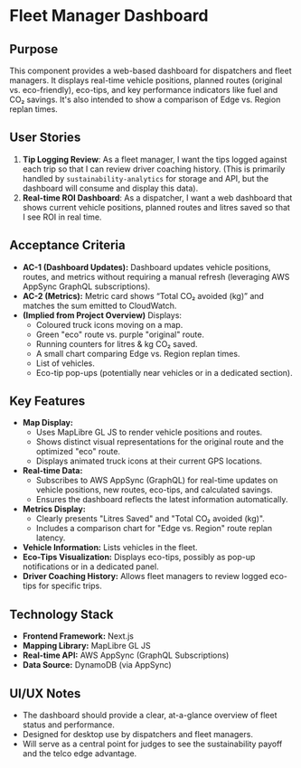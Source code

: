 # Fleet Manager Dashboard

## Purpose
This component provides a web-based dashboard for dispatchers and fleet managers. It displays real-time vehicle positions, planned routes (original vs. eco-friendly), eco-tips, and key performance indicators like fuel and CO₂ savings. It's also intended to show a comparison of Edge vs. Region replan times.

## User Stories
1.  **Tip Logging Review**: As a fleet manager, I want the tips logged against each trip so that I can review driver coaching history. (This is primarily handled by `sustainability-analytics` for storage and API, but the dashboard will consume and display this data).
2.  **Real-time ROI Dashboard**: As a dispatcher, I want a web dashboard that shows current vehicle positions, planned routes and litres saved so that I see ROI in real time.

## Acceptance Criteria
-   **AC-1 (Dashboard Updates):** Dashboard updates vehicle positions, routes, and metrics without requiring a manual refresh (leveraging AWS AppSync GraphQL subscriptions).
-   **AC-2 (Metrics):** Metric card shows “Total CO₂ avoided (kg)” and matches the sum emitted to CloudWatch.
-   **(Implied from Project Overview)** Displays:
    -   Coloured truck icons moving on a map.
    -   Green "eco" route vs. purple "original" route.
    -   Running counters for litres & kg CO₂ saved.
    -   A small chart comparing Edge vs. Region replan times.
    -   List of vehicles.
    -   Eco-tip pop-ups (potentially near vehicles or in a dedicated section).

## Key Features
-   **Map Display:**
    -   Uses MapLibre GL JS to render vehicle positions and routes.
    -   Shows distinct visual representations for the original route and the optimized "eco" route.
    -   Displays animated truck icons at their current GPS locations.
-   **Real-time Data:**
    -   Subscribes to AWS AppSync (GraphQL) for real-time updates on vehicle positions, new routes, eco-tips, and calculated savings.
    -   Ensures the dashboard reflects the latest information automatically.
-   **Metrics Display:**
    -   Clearly presents "Litres Saved" and "Total CO₂ avoided (kg)".
    -   Includes a comparison chart for "Edge vs. Region" route replan latency.
-   **Vehicle Information:** Lists vehicles in the fleet.
-   **Eco-Tips Visualization:** Displays eco-tips, possibly as pop-up notifications or in a dedicated panel.
-   **Driver Coaching History:** Allows fleet managers to review logged eco-tips for specific trips.

## Technology Stack
-   **Frontend Framework:** Next.js
-   **Mapping Library:** MapLibre GL JS
-   **Real-time API:** AWS AppSync (GraphQL Subscriptions)
-   **Data Source:** DynamoDB (via AppSync)

## UI/UX Notes
-   The dashboard should provide a clear, at-a-glance overview of fleet status and performance.
-   Designed for desktop use by dispatchers and fleet managers.
-   Will serve as a central point for judges to see the sustainability payoff and the telco edge advantage.
